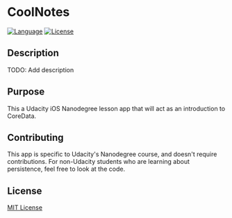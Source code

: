 # CoolNotes

[![Language](http://img.shields.io/badge/language-swift-brightgreen.svg?style=flat)](https://developer.apple.com/swift)
[![License](https://img.shields.io/github/license/mashape/apistatus.svg)](LICENSE.md)

## Description

TODO: Add description

## Purpose

This a Udacity iOS Nanodegree lesson app that will act as an introduction to CoreData.

## Contributing

This app is specific to Udacity's Nanodegree course, and doesn't require contributions.  For non-Udacity students who are learning about persistence, feel free to look at the code.

## License
[MIT License](LICENSE.md)
